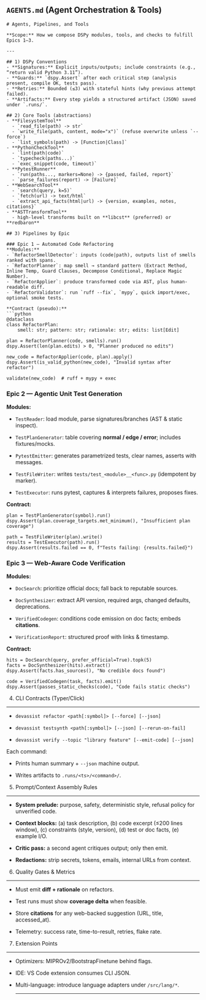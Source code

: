 
`AGENTS.md` (Agent Orchestration & Tools)
-----------------------------------------

    # Agents, Pipelines, and Tools

    **Scope:** How we compose DSPy modules, tools, and checks to fulfill Epics 1–3.

    ---

    ## 1) DSPy Conventions
    - **Signatures:** Explicit inputs/outputs; include constraints (e.g., “return valid Python 3.11”).
    - **Guards:** `dspy.Assert` after each critical step (analysis present, compile OK, tests pass).
    - **Retries:** Bounded (≤3) with stateful hints (why previous attempt failed).
    - **Artifacts:** Every step yields a structured artifact (JSON) saved under `.runs/`.

    ## 2) Core Tools (abstractions)
    - **FilesystemTool**
      - `read_file(path) -> str`
      - `write_file(path, content, mode="x")` (refuse overwrite unless `--force`)
      - `list_symbols(path) -> [Function|Class]`
    - **PythonCheckTool**
      - `lint(path|code)`
      - `typecheck(paths...)`
      - `exec_snippet(code, timeout)`
    - **PytestRunner**
      - `run(paths..., markers=None) -> {passed, failed, report}`
      - `parse_failures(report) -> [Failure]`
    - **WebSearchTool**
      - `search(query, k=5)`
      - `fetch(url) -> text/html`
      - `extract_api_facts(html|url) -> {version, examples, notes, citations}`
    - **ASTTransformTool**
      - high-level transforms built on **libcst** (preferred) or **redbaron**

    ## 3) Pipelines by Epic

    ### Epic 1 — Automated Code Refactoring
    **Modules:**
    - `RefactorSmellDetector`: inputs (code|path), outputs list of smells ranked with spans.
    - `RefactorPlanner`: map smell → standard pattern (Extract Method, Inline Temp, Guard Clauses, Decompose Conditional, Replace Magic Number).
    - `RefactorApplier`: produce transformed code via AST, plus human-readable diff.
    - `RefactorValidator`: run `ruff --fix`, `mypy`, quick import/exec, optional smoke tests.

    **Contract (pseudo):**
    ```python
    @dataclass
    class RefactorPlan:
        smell: str; pattern: str; rationale: str; edits: list[Edit]

    plan = RefactorPlanner(code, smells).run()
    dspy.Assert(len(plan.edits) > 0, "Planner produced no edits")

    new_code = RefactorApplier(code, plan).apply()
    dspy.Assert(is_valid_python(new_code), "Invalid syntax after refactor")

    validate(new_code)  # ruff + mypy + exec

### Epic 2 — Agentic Unit Test Generation

**Modules:**

* `TestReader`: load module, parse signatures/branches (AST & static inspect).

* `TestPlanGenerator`: table covering **normal / edge / error**; includes fixtures/mocks.

* `PytestEmitter`: generates parametrized tests, clear names, asserts with messages.

* `TestFileWriter`: writes `tests/test_<module>__<func>.py` (idempotent by marker).

* `TestExecutor`: runs pytest, captures & interprets failures, proposes fixes.

**Contract:**

    plan = TestPlanGenerator(symbol).run()
    dspy.Assert(plan.coverage_targets.met_minimum(), "Insufficient plan coverage")

    path = TestFileWriter(plan).write()
    results = TestExecutor(path).run()
    dspy.Assert(results.failed == 0, f"Tests failing: {results.failed}")

### Epic 3 — Web‑Aware Code Verification

**Modules:**

* `DocSearch`: prioritize official docs; fall back to reputable sources.

* `DocSynthesizer`: extract API version, required args, changed defaults, deprecations.

* `VerifiedCodegen`: conditions code emission on doc facts; embeds **citations**.

* `VerificationReport`: structured proof with links & timestamp.

**Contract:**

    hits = DocSearch(query, prefer_official=True).topk(5)
    facts = DocSynthesizer(hits).extract()
    dspy.Assert(facts.has_sources(), "No credible docs found")

    code = VerifiedCodegen(task, facts).emit()
    dspy.Assert(passes_static_checks(code), "Code fails static checks")

4) CLI Contracts (Typer/Click)
------------------------------

* `devassist refactor <path[:symbol]> [--force] [--json]`

* `devassist testsynth <path[:symbol]> [--json] [--rerun-on-fail]`

* `devassist verify --topic "library feature" [--emit-code] [--json]`

Each command:

* Prints human summary + `--json` machine output.

* Writes artifacts to `.runs/<ts>/<command>/`.

5) Prompt/Context Assembly Rules

--------------------------------

* **System prelude:** purpose, safety, deterministic style, refusal policy for unverified code.

* **Context blocks:** (a) task description, (b) code excerpt (≤200 lines window), (c) constraints (style, version), (d) test or doc facts, (e) example I/O.

* **Critic pass:** a second agent critiques output; only then emit.

* **Redactions:** strip secrets, tokens, emails, internal URLs from context.

6) Quality Gates & Metrics

--------------------------

* Must emit **diff + rationale** on refactors.

* Test runs must show **coverage delta** when feasible.

* Store **citations** for any web-backed suggestion (URL, title, accessed\_at).

* Telemetry: success rate, time-to-result, retries, flake rate.

7) Extension Points

-------------------

* Optimizers: MIPROv2/BootstrapFinetune behind flags.

* IDE: VS Code extension consumes CLI JSON.

* Multi-language: introduce language adapters under `/src/lang/*`.

    ---
